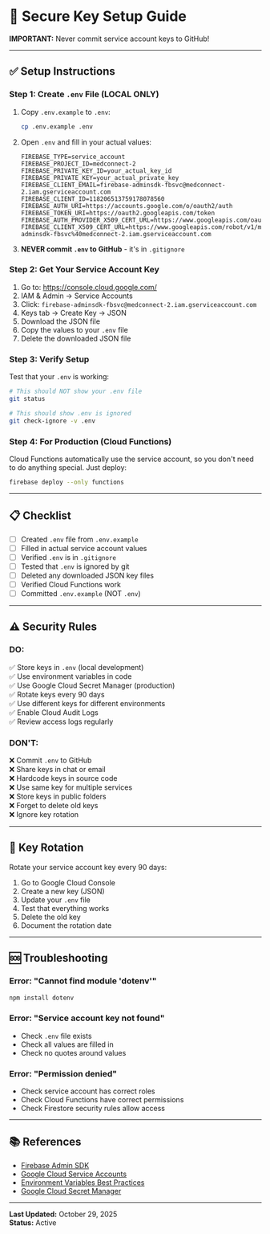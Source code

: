 # 🔐 Secure Key Setup Guide

**IMPORTANT:** Never commit service account keys to GitHub!

---

## ✅ Setup Instructions

### **Step 1: Create `.env` File (LOCAL ONLY)**

1. Copy `.env.example` to `.env`:
   ```bash
   cp .env.example .env
   ```

2. Open `.env` and fill in your actual values:
   ```
   FIREBASE_TYPE=service_account
   FIREBASE_PROJECT_ID=medconnect-2
   FIREBASE_PRIVATE_KEY_ID=your_actual_key_id
   FIREBASE_PRIVATE_KEY=your_actual_private_key
   FIREBASE_CLIENT_EMAIL=firebase-adminsdk-fbsvc@medconnect-2.iam.gserviceaccount.com
   FIREBASE_CLIENT_ID=118206513759178078560
   FIREBASE_AUTH_URI=https://accounts.google.com/o/oauth2/auth
   FIREBASE_TOKEN_URI=https://oauth2.googleapis.com/token
   FIREBASE_AUTH_PROVIDER_X509_CERT_URL=https://www.googleapis.com/oauth2/v1/certs
   FIREBASE_CLIENT_X509_CERT_URL=https://www.googleapis.com/robot/v1/metadata/x509/firebase-adminsdk-fbsvc%40medconnect-2.iam.gserviceaccount.com
   ```

3. **NEVER commit `.env` to GitHub** - it's in `.gitignore`

### **Step 2: Get Your Service Account Key**

1. Go to: https://console.cloud.google.com/
2. IAM & Admin → Service Accounts
3. Click: `firebase-adminsdk-fbsvc@medconnect-2.iam.gserviceaccount.com`
4. Keys tab → Create Key → JSON
5. Download the JSON file
6. Copy the values to your `.env` file
7. Delete the downloaded JSON file

### **Step 3: Verify Setup**

Test that your `.env` is working:
```bash
# This should NOT show your .env file
git status

# This should show .env is ignored
git check-ignore -v .env
```

### **Step 4: For Production (Cloud Functions)**

Cloud Functions automatically use the service account, so you don't need to do anything special. Just deploy:

```bash
firebase deploy --only functions
```

---

## 📋 Checklist

- [ ] Created `.env` file from `.env.example`
- [ ] Filled in actual service account values
- [ ] Verified `.env` is in `.gitignore`
- [ ] Tested that `.env` is ignored by git
- [ ] Deleted any downloaded JSON key files
- [ ] Verified Cloud Functions work
- [ ] Committed `.env.example` (NOT `.env`)

---

## ⚠️ Security Rules

### **DO:**
✅ Store keys in `.env` (local development)  
✅ Use environment variables in code  
✅ Use Google Cloud Secret Manager (production)  
✅ Rotate keys every 90 days  
✅ Use different keys for different environments  
✅ Enable Cloud Audit Logs  
✅ Review access logs regularly  

### **DON'T:**
❌ Commit `.env` to GitHub  
❌ Share keys in chat or email  
❌ Hardcode keys in source code  
❌ Use same key for multiple services  
❌ Store keys in public folders  
❌ Forget to delete old keys  
❌ Ignore key rotation  

---

## 🔄 Key Rotation

Rotate your service account key every 90 days:

1. Go to Google Cloud Console
2. Create a new key (JSON)
3. Update your `.env` file
4. Test that everything works
5. Delete the old key
6. Document the rotation date

---

## 🆘 Troubleshooting

### **Error: "Cannot find module 'dotenv'"**
```bash
npm install dotenv
```

### **Error: "Service account key not found"**
- Check `.env` file exists
- Check all values are filled in
- Check no quotes around values

### **Error: "Permission denied"**
- Check service account has correct roles
- Check Cloud Functions have correct permissions
- Check Firestore security rules allow access

---

## 📚 References

- [Firebase Admin SDK](https://firebase.google.com/docs/admin/setup)
- [Google Cloud Service Accounts](https://cloud.google.com/iam/docs/service-accounts)
- [Environment Variables Best Practices](https://12factor.net/config)
- [Google Cloud Secret Manager](https://cloud.google.com/secret-manager)

---

**Last Updated:** October 29, 2025  
**Status:** Active
